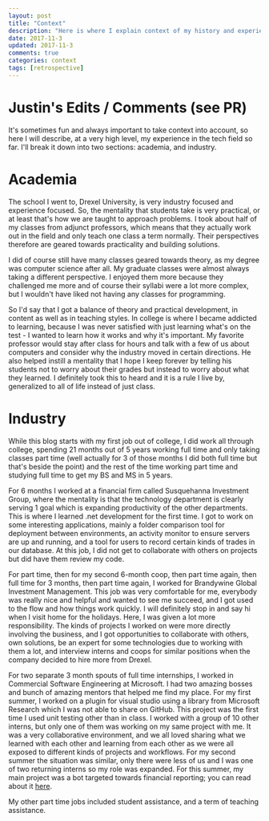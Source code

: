 ```yaml
---
layout: post
title: "Context"
description: "Here is where I explain context of my history and experiences before starting this blog"
date: 2017-11-3
updated: 2017-11-3
comments: true
categories: context
tags: [retrospective]
---
```


# Justin's Edits / Comments (see PR)

It's sometimes fun and always important to take context into account, so here I will describe, at a very high level, my experience in the tech field so far. I'll break it down into two sections: academia, and industry.

# Academia

The school I went to, Drexel University, is very industry focused and experience focused. So, the mentality that students take is very practical, or at least that's how we are taught to approach problems. I took about half of my classes from adjunct professors, which means that they actually work out in the field and only teach one class a term normally. Their perspectives therefore are geared towards practicality and building solutions.

I did of course still have many classes geared towards theory, as my degree was computer science after all. My graduate classes were almost always taking a different perspective. I enjoyed them more because they challenged me more and of course their syllabi were a lot more complex, but I wouldn't have liked not having any classes for programming.

So I'd say that I got a balance of theory and practical development, in content as well as in teaching styles. In college is where I became addicted to learning, because I was never satisfied with just learning what's on the test - I wanted to learn how it works and why it's important. My favorite professor would stay after class for hours and talk with a few of us about computers and consider why the industry moved in certain directions. He also helped instill a mentality that I hope I keep forever by telling his students not to worry about their grades but instead to worry about what they learned. I definitely took this to heard and it is a rule I live by, generalized to all of life instead of just class.

# Industry

While this blog starts with my first job out of college, I did work all through college, spending 21 months out of 5 years working full time and only taking classes part time (well actually for 3 of those months I did both full time but that's beside the point) and the rest of the time working part time and studying full time to get my BS and MS in 5 years.

For 6 months I worked at a financial firm called Susquehanna Investment Group, where the mentality is that the technology department is clearly serving 1 goal which is expanding productivity of the other departments. This is where I learned .net development for the first time. I got to work on some interesting applications, mainly a folder comparison tool for deployment between environments, an activity monitor to ensure servers are up and running, and a tool for users to record certain kinds of trades in our database. At this job, I did not get to collaborate with others on projects but did have them review my code.

For part time, then for my second 6-month coop, then part time again, then full time for 3 months, then part time again, I worked for Brandywine Global Investment Management. This job was very comfortable for me, everybody was really nice and helpful and wanted to see me succeed, and I got used to the flow and how things work quickly. I will definitely stop in and say hi when I visit home for the holidays. Here, I was given a lot more responsibility. The kinds of projects I worked on were more directly involving the business, and I got opportunities to collaborate with others, own solutions, be an expert for some technologies due to working with them a lot, and interview interns and coops for similar positions when the company decided to hire more from Drexel.

For two separate 3 month spouts of full time internships, I worked in Commercial Software Engineering at Microsoft. I had two amazing bosses and bunch of amazing mentors that helped me find my place. For my first summer, I worked on a plugin for visual studio using a library from Microsoft Research which I was not able to share on GitHub. This project was the first time I used unit testing other than in class. I worked with a group of 10 other interns, but only one of them was working on my same project with me. It was a very collaborative environment, and we all loved sharing what we learned with each other and learning from each other as we were all exposed to different kinds of projects and workflows. For my second summer the situation was similar, only there were less of us and I was one of two returning interns so my role was expanded. For this summer, my main project was a bot targeted towards financial reporting; you can read about it [here](https://github.com/tessmichi/fineas). 

My other part time jobs included student assistance, and a term of teaching assistance.
